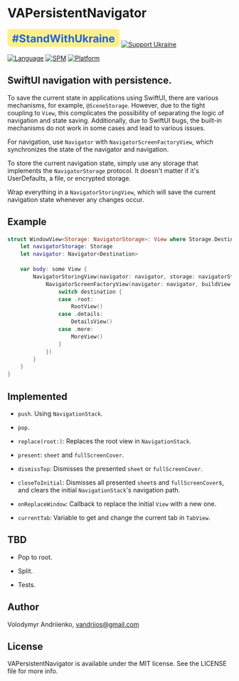 # VAPersistentNavigator


[![StandWithUkraine](https://raw.githubusercontent.com/vshymanskyy/StandWithUkraine/main/badges/StandWithUkraine.svg)](https://github.com/vshymanskyy/StandWithUkraine/blob/main/docs/README.md)
[![Support Ukraine](https://img.shields.io/badge/Support-Ukraine-FFD500?style=flat&labelColor=005BBB)](https://opensource.fb.com/support-ukraine)


[![Language](https://img.shields.io/badge/language-Swift%205.10-orangered.svg?style=flat)](https://www.swift.org)
[![SPM](https://img.shields.io/badge/SPM-compatible-limegreen.svg?style=flat)](https://github.com/apple/swift-package-manager)
[![Platform](https://img.shields.io/badge/platform-iOS%20%7C%20watchOS%20%7C%20tvOS%20%7C%20macOS%20%7C%20macCatalyst-lightgray.svg?style=flat)](https://developer.apple.com/discover)


## SwiftUI navigation with persistence.


To save the current state in applications using SwiftUI, there are various mechanisms, for example, `@SceneStorage`. However, due to the tight coupling to `View`, this complicates the possibility of separating the logic of navigation and state saving. Additionally, due to SwiftUI bugs, the built-in mechanisms do not work in some cases and lead to various issues.

For navigation, use `Navigator` with `NavigatorScreenFactoryView`, which synchronizes the state of the navigator and navigation.

To store the current navigation state, simply use any storage that implements the `NavigatorStorage` protocol. It doesn't matter if it's UserDefaults, a file, or encrypted storage. 

Wrap everything in a `NavigatorStoringView`, which will save the current navigation state whenever any changes occur.


## Example


```swift
struct WindowView<Storage: NavigatorStorage>: View where Storage.Destination == Destination {
    let navigatorStorage: Storage
    let navigator: Navigator<Destination>

    var body: some View {
        NavigatorStoringView(navigator: navigator, storage: navigatorStorage, scheduler: DispatchQueue.main) {
            NavigatorScreenFactoryView(navigator: navigator, buildView: { destination, navigator in
                switch destination {
                case .root:
                    RootView()
                case .details:
                    DetailsView()
                case .more:
                    MoreView()
                }
            })
        }
    }
}
```


## Implemented


- `push`. Using `NavigationStack`.

- `pop`.

- `replace(root:)`: Replaces the root view in `NavigationStack`.

- `present`: `sheet` and `fullScreenCover`.

- `dismissTop`: Dismisses the presented `sheet` or `fullScreenCover`.

- `closeToInitial`: Dismisses all presented `sheet`s and `fullScreenCover`s, and clears the initial `NavigationStack`'s navigation path.

- `onReplaceWindow`: Callback to replace the initial `View` with a new one.

- `currentTab`: Variable to get and change the current tab in `TabView`.


## TBD


- Pop to root.

- Split.

- Tests.


## Author


Volodymyr Andriienko, vandrjios@gmail.com


## License


VAPersistentNavigator is available under the MIT license. See the LICENSE file for more info.
